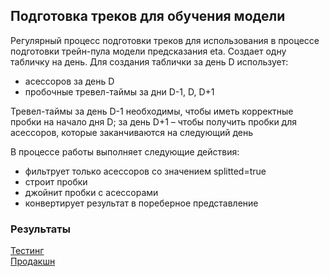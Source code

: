 Подготовка треков для обучения модели
---

Регулярный процесс подготовки треков для использования в процессе подготовки трейн-пула модели предсказания eta.
Создает одну табличку на день. Для создания таблички за день D использует:
- асессоров за день D
- пробочные тревел-таймы за дни D-1, D, D+1

Тревел-таймы за день D-1 необходимы, чтобы иметь корректные пробки на начало дня D; за день D+1 – чтобы получить пробки для асессоров, которые заканчиваются на следующий день

В процессе работы выполняет следующие действия:
- фильтрует только асессоров со значением splitted=true
- строит пробки
- джойнит пробки с асессорами
- конвертирует результат в пореберное представление

### Результаты

[Тестинг](https://yt.yandex-team.ru/hahn/navigation?path=//home/maps/jams/testing/data/training_tracks)  
[Продакшн](https://yt.yandex-team.ru/hahn/navigation?path=//home/maps/jams/production/data/training_tracks)
